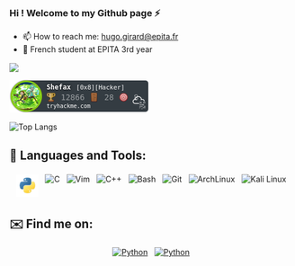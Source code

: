 ### Hi ! Welcome to my Github page ⚡

- 📫 How to reach me: hugo.girard@epita.fr
- 🔭 French student at EPITA 3rd year

<a href="https://github.com/hgirard78/hgirard78">
  <img align="center" src="https://github-readme-stats.vercel.app/api?username=hgirard78&count_private=true&theme=tokyonight&show_icons=true)](https://github.com/anuraghazra/github-readme-stats" />
</a>

![TryHackMe Badge](Shefax.png "THM")

![Top Langs](https://github-readme-stats.vercel.app/api/top-langs/?username=hgirard78&theme=tokyonight)


## 🧰 Languages and Tools:
<p align="center">
<img src="https://raw.githubusercontent.com/github/explore/80688e429a7d4ef2fca1e82350fe8e3517d3494d/topics/python/python.png" alt="Python" height="40" style="vertical-align:top; margin:4px">
<img src="https://img2.freepng.fr/20171217/033/letter-c-png-5a36954d474e54.1991877715135266052921.jpg" alt="C" height="40" style="vertical-align:top; margin:4px">
<img src="https://upload.wikimedia.org/wikipedia/commons/thumb/9/9f/Vimlogo.svg/1022px-Vimlogo.svg.png" alt="Vim" height="40" style="vertical-align:top; margin:4px">
<img src="https://upload.wikimedia.org/wikipedia/commons/thumb/1/18/ISO_C%2B%2B_Logo.svg/1200px-ISO_C%2B%2B_Logo.svg.png" alt="C++" height="40" style="vertical-align:top; margin:4px">
<img src="https://bashlogo.com/img/symbol/jpg/full_colored_light.jpg" alt="Bash" height="40" style="vertical-align:top; margin:4px">
<img src="https://upload.wikimedia.org/wikipedia/commons/thumb/e/e0/Git-logo.svg/1280px-Git-logo.svg.png" alt="Git" height="40" style="vertical-align:top; margin:4px">
<img src="https://upload.wikimedia.org/wikipedia/commons/thumb/1/17/Archlinux-vert-dark.svg/1200px-Archlinux-vert-dark.svg.png" alt="ArchLinux" height="40" style="vertical-align:top; margin:4px">
<img src="https://files.cults3d.com/uploaders/13841081/illustration-file/b21c7a0c-1acd-4aa1-ac50-05898d1ddf94/Kali-logo_large.jpg" alt="Kali Linux" height="40" style="vertical-align:top; margin:4px">
</p>


## ✉️ Find me on:

<p align="center">
<a href="https://www.linkedin.com/in/hugo-girard-b434291b4/" target="_blank" rel="noopener noreferrer"> <img src="https://cdn.jsdelivr.net/npm/simple-icons@v3/icons/linkedin.svg" alt="Python" height="40" style="vertical-align:top; margin:4px"></a>
<a href="https://tryhackme.com/p/Shefax" target="_blank" rel="noopener noreferrer"> <img src="https://www.pwndefend.com/wp-content/uploads/2020/01/Try_hack_me_1200_600_s_c1.png" alt="Python" height="40" style="vertical-align:top; margin:4px"></a>
</p>

<!---

- 🌱 I’m currently learning ...
- 👯 I’m looking to collaborate on ...
- 🤔 I’m looking for help with ...
- 💬 Ask me about ...

- 😄 Pronouns: ...
- ⚡ Fun fact: ...
